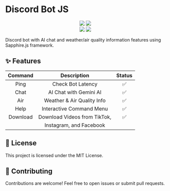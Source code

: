 # Discord Bot JS

<div align="center">
<img src="https://img.shields.io/badge/Node-%3E%3D%2020-43853D?style=flat-square&logo=node.js&logoColor=white"/>
<img src="https://img.shields.io/badge/❤️Maintened-Yes-blue.svg?style=flat-square"/> <br>
<img src="https://img.shields.io/badge/Discord.js-v14-5865F2?style=flat-square&logo=discord&logoColor=white"/>
<img src="https://img.shields.io/badge/Framework-Sapphire-blue?style=flat-square"/>
</div>

Discord bot with AI chat and weather/air quality information features using Sapphire.js framework.

## ✨ Features

|  Command   |           Description            | Status |
| :--------: | :------------------------------: | :----: |
|    Ping    |        Check Bot Latency         |   ✅   |
|    Chat    |      AI Chat with Gemini AI      |   ✅   |
|    Air     |   Weather & Air Quality Info     |   ✅   |
|    Help    |   Interactive Command Menu       |   ✅   |
|  Download  |  Download Videos from TikTok,    |   ✅   |
|            |   Instagram, and Facebook        |        |

## 📄 License

This project is licensed under the MIT License.

## 🤝 Contributing

Contributions are welcome! Feel free to open issues or submit pull requests.
